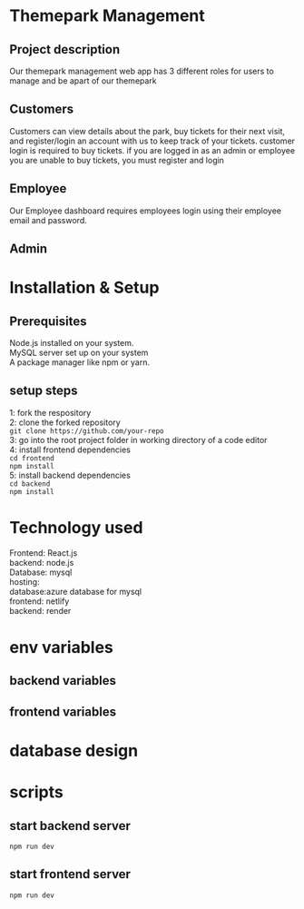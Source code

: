 # Themepark Management 

## Project description 

Our themepark management web app has 3 different roles for users to manage and be apart of our themepark 

## Customers
Customers can view details about the park, buy tickets for their next visit, and register/login an account with us to keep track of your tickets. customer login is required to buy tickets. if you are logged in as an admin or employee you are unable to buy tickets, you must register and login 

## Employee
Our Employee dashboard requires employees login using their employee email and password. 

## Admin

# Installation & Setup
## Prerequisites
Node.js installed on your system.<br>
MySQL server set up on your system<br>
A package manager like npm or yarn.<br>
## setup steps 
1: fork the respository <br>
2: clone the forked repository <br>
```git clone https://github.com/your-repo```<br>
3: go into the root project folder in working directory of a code editor <br>
4: install frontend dependencies<br>
```cd frontend``` <br>
```npm install```<br>
5: install backend dependencies <br>
```cd backend``` <br>
```npm install```  <br>


# Technology used 
Frontend: React.js <br>
backend: node.js<br>
Database: mysql<br>
hosting:<br>
    database:azure database for mysql<br>
    frontend: netlify<br>
    backend: render<br>

# env variables 
## backend variables

## frontend variables 

# database design 

# scripts 

## start backend server
```npm run dev```

## start frontend server
```npm run dev```


